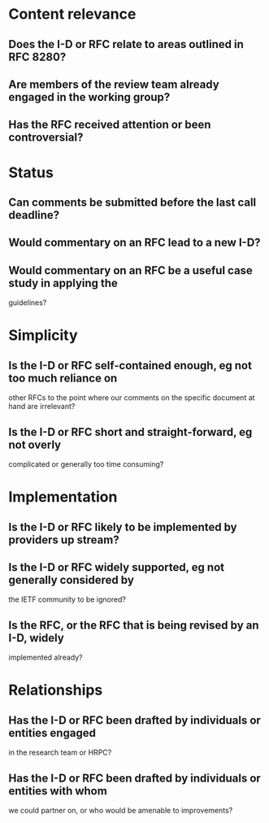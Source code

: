 # Content relevance
## Does the I-D or RFC relate to areas outlined in RFC 8280?
## Are members of the review team already engaged in the working group?
## Has the RFC received attention or been controversial?

# Status
## Can comments be submitted before the last call deadline?
## Would commentary on an RFC lead to a new I-D?
## Would commentary on an RFC be a useful case study in applying the
guidelines?

# Simplicity
## Is the I-D or RFC self-contained enough, eg not too much reliance on
other RFCs to the point where our comments on the specific document at
hand are irrelevant?
## Is the I-D or RFC short and straight-forward, eg not overly
complicated or generally too time consuming?

# Implementation
## Is the I-D or RFC likely to be implemented by providers up stream?
## Is the I-D or RFC widely supported, eg not generally considered by
the IETF community to be ignored?
## Is the RFC, or the RFC that is being revised by an I-D, widely
implemented already?

# Relationships
## Has the I-D or RFC been drafted by individuals or entities engaged
in the research team or HRPC?
## Has the I-D or RFC been drafted by individuals or entities with whom
we could partner on, or who would be amenable to improvements?